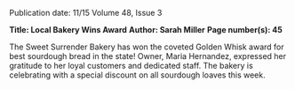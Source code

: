 Publication date: 11/15
Volume 48, Issue 3

**Title:  Local Bakery Wins Award**
**Author:  Sarah Miller**
**Page number(s): 45**

The Sweet Surrender Bakery has won the coveted Golden Whisk award for best sourdough bread in the state! Owner, Maria Hernandez, expressed her gratitude to her loyal customers and dedicated staff.  The bakery is celebrating with a special discount on all sourdough loaves this week.